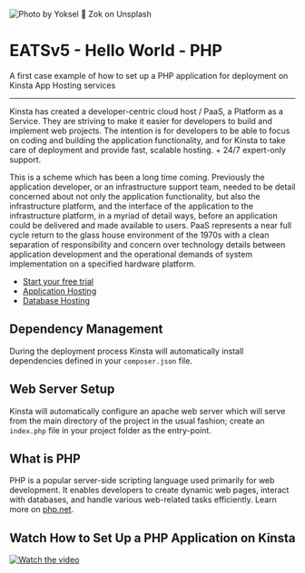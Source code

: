 ![Photo by Yoksel 🌿 Zok on Unsplash](https://user-images.githubusercontent.com/2342458/202706130-d6d2995a-9171-4619-ab15-abc93603fa86.png)

# EATSv5 - Hello World - PHP
A first case example of how to set up a PHP application for deployment on Kinsta App Hosting services

---
Kinsta has created a developer-centric cloud host / PaaS, a Platform as a Service. They are striving to make it easier for developers to build and implement web projects. The intention is for developers to be able to focus on coding and building the application functionality, and for Kinsta to take care of deployment and provide fast, scalable hosting. + 24/7 expert-only support.

This is a scheme which has been a long time coming. Previously the application developer, or an infrastructure support team, needed to be detail concerned about not only the application functionality, but also the infrastructure platform, and the interface of the application to the infrastructure platform, in a myriad of detail ways, before an application could be delivered and made available to users. PaaS represents a near full cycle return to the glass house environment of the 1970s with a clean separation of responsibility and concern over technology details between application development and the operational demands of system implementation on a specified hardware platform.

- [Start your free trial](https://kinsta.com/signup/?product_type=app-db)
- [Application Hosting](https://kinsta.com/application-hosting)
- [Database Hosting](https://kinsta.com/database-hosting)

## Dependency Management
During the deployment process Kinsta will automatically install dependencies defined in your `composer.json` file.

## Web Server Setup
Kinsta will automatically configure an apache web server which will serve from the main directory of the project in the usual fashion; create an `index.php` file in your project folder as the entry-point.

## What is PHP
PHP is a popular server-side scripting language used primarily for web development. It enables developers to create dynamic web pages, interact with databases, and handle various web-related tasks efficiently. Learn more on [php.net](https://php.net).

## Watch How to Set Up a PHP Application on Kinsta
[![Watch the video](https://img.youtube.com/vi/PCvrcyV3_hI/maxresdefault.jpg)](https://www.youtube.com/watch?v=PCvrcyV3_hI)
